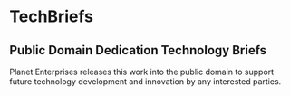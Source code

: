 # TechBriefs
## Public Domain Dedication Technology Briefs

Planet Enterprises releases this work into the public domain to support future technology development and innovation by any interested parties. 
